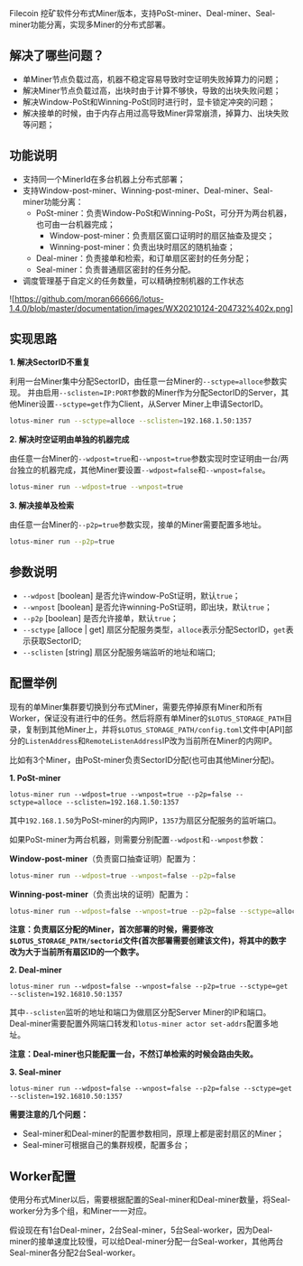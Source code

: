 
Filecoin 挖矿软件分布式Miner版本，支持PoSt-miner、Deal-miner、Seal-miner功能分离，实现多Miner的分布式部署。

## 解决了哪些问题？
- 单Miner节点负载过高，机器不稳定容易导致时空证明失败掉算力的问题；
- 解决Miner节点负载过高，出块时由于计算不够快，导致的出块失败问题；
- 解决Window-PoSt和Winning-PoSt同时进行时，显卡锁定冲突的问题；
- 解决接单的时候，由于内存占用过高导致Miner异常崩溃，掉算力、出块失败等问题；

## 功能说明
- 支持同一个MinerId在多台机器上分布式部署；
- 支持Window-post-miner、Winning-post-miner、Deal-miner、Seal-miner功能分离：
  - PoSt-miner：负责Window-PoSt和Winning-PoSt，可分开为两台机器，也可由一台机器完成；
    - Window-post-miner：负责扇区窗口证明时的扇区抽查及提交；
    - Winning-post-miner：负责出块时扇区的随机抽查；
  - Deal-miner：负责接单和检索，和订单扇区密封的任务分配；
  - Seal-miner：负责普通扇区密封的任务分配。
- 调度管理基于自定义的任务数量，可以精确控制机器的工作状态

![https://github.com/moran666666/lotus-1.4.0/blob/master/documentation/images/WX20210124-204732%402x.png]

## 实现思路
**1. 解决SectorID不重复**

利用一台Miner集中分配SectorID，由任意一台Miner的`--sctype=alloce`参数实现。
并由启用`--sclisten=IP:PORT`参数的Miner作为分配SectorID的Server，其他Miner设置`--sctype=get`作为Client，从Server Miner上申请SectorID。

```sh
lotus-miner run --sctype=alloce --sclisten=192.168.1.50:1357
```

**2. 解决时空证明由单独的机器完成**

由任意一台Miner的`--wdpost=true`和`--wnpost=true`参数实现时空证明由一台/两台独立的机器完成，其他Miner要设置`--wdpost=false`和`--wnpost=false`。

```sh
lotus-miner run --wdpost=true --wnpost=true
```

**3. 解决接单及检索**

由任意一台Miner的`--p2p=true`参数实现，接单的Miner需要配置多地址。

```sh
lotus-miner run --p2p=true
```

## 参数说明
- `--wdpost` [boolean] 是否允许window-PoSt证明，默认`true`；
- `--wnpost` [boolean] 是否允许winning-PoSt证明，即出块，默认`true`；
- `--p2p` [boolean] 是否允许接单，默认`true`；
- `--sctype` [alloce | get] 扇区分配服务类型，`alloce`表示分配SectorID，`get`表示获取SectorID;
- `--sclisten` [string] 扇区分配服务端监听的地址和端口;

## 配置举例
现有的单Miner集群要切换到分布式Miner，需要先停掉原有Miner和所有Worker，保证没有进行中的任务。然后将原有单Miner的`$LOTUS_STORAGE_PATH`目录，复制到其他Miner上，并将`$LOTUS_STORAGE_PATH/config.toml`文件中[API]部分的`ListenAddress`和`RemoteListenAddress`IP改为当前所在Miner的内网IP。

比如有3个Miner，由PoSt-miner负责SectorID分配(也可由其他Miner分配)。

**1. PoSt-miner**
```
lotus-miner run --wdpost=true --wnpost=true --p2p=false --sctype=alloce --sclisten=192.168.1.50:1357
```
其中`192.168.1.50`为PoSt-miner的内网IP，`1357`为扇区分配服务的监听端口。

如果PoSt-miner为两台机器，则需要分别配置`--wdpost`和`--wnpost`参数：

**Window-post-miner**（负责窗口抽查证明）配置为：
```sh
lotus-miner run --wdpost=true --wnpost=false --p2p=false
```

**Winning-post-miner**（负责出块的证明）配置为：
```sh
lotus-miner run --wdpost=false --wnpost=true --p2p=false --sctype=alloce --sclisten=192.168.1.50:1357
```

**注意：负责扇区分配的Miner，首次部署的时候，需要修改`$LOTUS_STORAGE_PATH/sectorid`文件(首次部署需要创建该文件)，将其中的数字改为大于当前所有扇区ID的一个数字。**

**2. Deal-miner**
```
lotus-miner run --wdpost=false --wnpost=false --p2p=true --sctype=get --sclisten=192.16810.50:1357
```
其中`--sclisten`监听的地址和端口为做扇区分配Server Miner的IP和端口。  
Deal-miner需要配置外网端口转发和`lotus-miner actor set-addrs`配置多地址。

**注意：Deal-miner也只能配置一台，不然订单检索的时候会路由失败。**

**3. Seal-miner**
```
lotus-miner run --wdpost=false --wnpost=false --p2p=false --sctype=get --sclisten=192.16810.50:1357
```

**需要注意的几个问题：**
- Seal-miner和Deal-miner的配置参数相同，原理上都是密封扇区的Miner；  
- Seal-miner可根据自己的集群规模，配置多台；

## Worker配置
使用分布式Miner以后，需要根据配置的Seal-miner和Deal-miner数量，将Seal-worker分为多个组，和Miner一一对应。

假设现在有1台Deal-miner，2台Seal-miner，5台Seal-worker，因为Deal-miner的接单速度比较慢，可以给Deal-miner分配一台Seal-worker，其他两台Seal-miner各分配2台Seal-worker。
